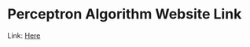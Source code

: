 # Perceptron Algorithm Website Link

Link: [Here](https://rex5433.github.io/Machine-Learning-Perceptron/)
